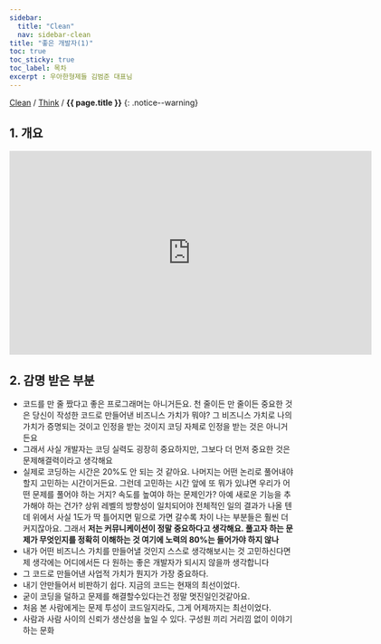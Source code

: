 ```yaml
---
sidebar:
  title: "Clean"
  nav: sidebar-clean
title: "좋은 개발자(1)"
toc: true
toc_sticky: true
toc_label: 목차
excerpt : 우아한형제들 김범준 대표님
---
```

[Clean](/clean/) / [Think](/clean/think/) / **{{ page.title }}**
{: .notice--warning}

## 1. 개요

<iframe width="640" height="360" src="https://www.youtube-nocookie.com/embed/3H4umWD5bwI" frameborder="0" allowfullscreen></iframe>

## 2. 감명 받은 부분
- 코드를 만 줄 짰다고 좋은 프로그래머는 아니거든요. 천 줄이든 만 줄이든 중요한 것은 당신이 작성한 코드로 만들어낸 비즈니스 가치가 뭐야? 그 비즈니스 가치로 나의 가치가 증명되는 것이고 인정을 받는 것이지 코딩 자체로 인정을 받는 것은 아니거든요
- 그래서 사실 개발자는 코딩 실력도 굉장히 중요하지만, 그보다 더 먼저 중요한 것은 문제해결력이라고 생각해요
- 실제로 코딩하는 시간은 20%도 안 되는 것 같아요. 나머지는 어떤 논리로 풀어내야 할지 고민하는 시간이거든요. 그런데 고민하는 시간 앞에 또 뭐가 있냐면 우리가 어떤 문제를 풀어야 하는 거지? 속도를 높여야 하는 문제인가? 아예 새로운 기능을 추가해야 하는 건가? 상위 레벨의 방향성이 일치되어야 전체적인 일의 결과가 나올 텐데 위에서 사실 1도가 딱 틀어지면 밑으로 가면 갈수록 차이 나는 부분들은 훨씬 더 커지잖아요. 그래서 **저는 커뮤니케이션이 정말 중요하다고 생각해요. 풀고자 하는 문제가 무엇인지를 정확히 이해하는 것 여기에 노력의 80%는 들어가야 하지 않나**
- 내가 어떤 비즈니스 가치를 만들어낼 것인지 스스로 생각해보시는 것 고민하신다면 제 생각에는 어디에서든 다 원하는 좋은 개발자가 되시지 않을까 생각합니다
- 그 코드로 만들어낸 사업적 가치가 뭔지가 가장 중요하다.
- 내기 안만들어서 비판하기 쉽다. 지금의 코드는 현재의 최선이었다.
- 굳이 코딩을 덜하고 문제를 해결할수있다는건 정말 멋진일인것같아요.
- 처음 본 사람에게는 문제 투성이 코드일지라도, 그게 어제까지는 최선이었다.
- 사람과 사람 사이의 신뢰가 생산성을 높일 수 있다. 구성원 끼리 거리낌 없이 이야기하는 문화
